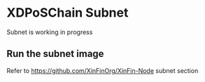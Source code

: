 # XDPoSChain Subnet
Subnet is working in progress

## Run the subnet image
Refer to https://github.com/XinFinOrg/XinFin-Node subnet section